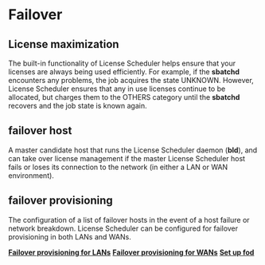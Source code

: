 # Failover

## License maximization

The built-in functionality of License Scheduler helps ensure that your licenses are always being used efficiently. For example, if the **sbatchd** encounters any problems, the job acquires the state UNKNOWN. However, License Scheduler ensures that any in use licenses continue to be allocated, but charges them to the OTHERS category until the **sbatchd** recovers and the job state is known again.

## failover host

A master candidate host that runs the License Scheduler daemon (**bld**), and can take over license management if the master License Scheduler host fails or loses its connection to the network (in either a LAN or WAN environment).

## failover provisioning

The configuration of a list of failover hosts in the event of a host failure or network breakdown. License Scheduler can be configured for failover provisioning in both LANs and WANs.

**[Failover provisioning for LANs](https://www.ibm.com/support/knowledgecenter/SSWRJV_10.1.0/license_scheduler/configure_lan_failover.html?view=kc)**
**[Failover provisioning for WANs](https://www.ibm.com/support/knowledgecenter/SSWRJV_10.1.0/license_scheduler/failover_wans.html?view=kc)**
**[Set up fod](https://www.ibm.com/support/knowledgecenter/SSWRJV_10.1.0/license_scheduler/fod_setup.html?view=kc)**